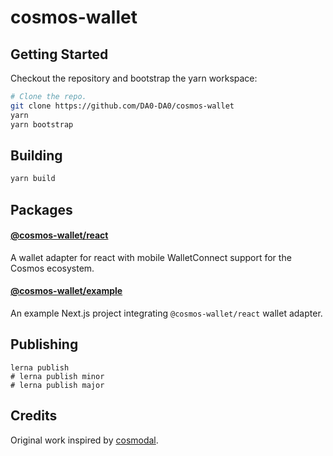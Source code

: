 # cosmos-wallet

## Getting Started

Checkout the repository and bootstrap the yarn workspace:

```sh
# Clone the repo.
git clone https://github.com/DA0-DA0/cosmos-wallet
yarn
yarn bootstrap
```

## Building

```sh
yarn build
```

## Packages

#### [@cosmos-wallet/react](packages/react)

A wallet adapter for react with mobile WalletConnect support for the Cosmos ecosystem.

#### [@cosmos-wallet/example](packages/example)

An example Next.js project integrating `@cosmos-wallet/react` wallet adapter.

## Publishing

```
lerna publish
# lerna publish minor
# lerna publish major
```

## Credits

Original work inspired by [cosmodal](https://github.com/chainapsis/cosmodal).
